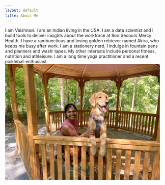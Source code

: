 ```yaml
---
layout: default
title: About Me
---
```


I am Vaishnavi. I am an Indian living in the USA. I am a data scientist and I build tools to deliver insights about the workforce at Bon Secours Mercy Health. I have a rambunctious and loving golden retriever named Akira, who keeps me busy after work. I am a stationery nerd, I indulge in fountain pens and planners and washi tapes. My other interests include personal fitness, nutrition and athleisure. I am a long time yoga practitioner and a recent pickleball enthusiast. ![Vaish and Akira at Nature Center](/assets/images/vaish_akira_nature_center.jpeg)
